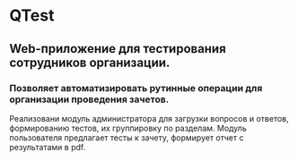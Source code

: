 # QTest
## Web-приложение для тестирования сотрудников организации.
### Позволяет автоматизировать рутинные операции для организации проведения зачетов. 
Реализовани модуль администратора для загрузки вопросов и ответов, формированию тестов, их группировку по разделам.
Модуль пользователя предлагает тесты к зачету, формирует отчет с результатами в pdf.
